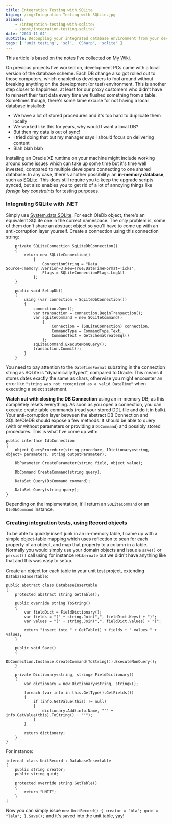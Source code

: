 ```yaml
---
title: Integration Testing with SQLite
bigimg: /img/Integration Testing with SQLite.jpg
aliases:
    - /integration-testing-with-sqlite/
    - /post/integration-testing-sqlite/
date: '2013-11-04'
subtitle: Decoupling your integrated database environment from your development.
tags: [ 'unit testing', 'sql', 'CSharp', 'sqlite' ]
---
```


This article is based on the notes I've collected on [My Wiki](http://brainbaking.com/wiki/code/db/sqlite). 

On previous projects I've worked on, development PCs came with a local version of the database scheme. Each DB change also got rolled out to those computers, which enabled us developers to fool around without breaking anything on the development (or test) environment. This is another step closer to happiness, at least for our proxy customers who didn't have to reinsert their test data every time we flushed something from a table. Sometimes though, there's some lame excuse for not having a local database installed:

- We have a lot of stored procedures and it's too hard to duplicate them locally
- We worked like this for years, why would I want a local DB? 
- But then my data is out of sync! 
- I tried doing that but my manager says I should focus on delivering content
- Blah blah blah

Installing an Oracle XE runtime on your machine might include working around some issues which can take up some time but it's time well invested, compared to multiple developers connecting to one shared database. In any case, there's another possibility: an **in-memory database**, such as [SQLite](http://www.sqlite.org/). This does still require you to keep the upgrade scripts synced, but also enables you to get rid of a lot of annoying things like *foreign key constraints* for testing purposes. 

### Integrating SQLite with .NET

Simply use [System.data.SQLite](http://system.data.sqlite.org/index.html/doc/trunk/www/index.wiki). For each OleDb object, there's an equivalent SQLite one in the correct namespace. The only problem is, some of them don't share an abstract object so you'll have to come up with an anti-corruption layer yourself. Create a connection using this connection string:

        private SQLiteConnection SqLiteDbConnection()
        {
            return new SQLiteConnection()
                {
                    ConnectionString = "Data Source=:memory:;Version=3;New=True;DateTimeFormat=Ticks",
                    Flags = SQLiteConnectionFlags.LogAll
                };
        }
 
        public void SetupDb()
        {
            using (var connection = SqLiteDbConnection())
            {
                connection.Open();
                var transaction = connection.BeginTransaction();
                var sqLiteCommand = new SQLiteCommand()
                    {
                        Connection = (SQLiteConnection) connection,
                        CommandType = CommandType.Text,
                        CommandText = GetSchemaCreateSql()
                    };
                sqLiteCommand.ExecuteNonQuery();
                transaction.Commit();
            }
        }
		
You need to pay attention to the `DateTimeFormat` substring in the connection string as SQLite is "dynamically typed", compared to Oracle. This means it stores dates exactly the same as chars, otherwise you might encounter an error like `"string was not recognized as a valid DateTime"` when executing a select statement. 

**Watch out with closing the DB Connection** using an in-memory DB; as this completely resets everything. As soon as you open a connection, you can execute create table commands (read your stored DDL file and do it in bulk). 
Your anti-corruption layer between the abstract DB Connection and SQLite/OleDB should expose a few methods. It should be able to query (with or without parameters or providing a `DbCommand`) and possibly stored procedures. This is what I've come up with:

    public interface IdbConnection
    {
        object QueryProcedure(string procedure, IDictionary<string, object> parameters, string outputParameter);
 
        DbParameter CreateParameter(string field, object value);
 
        DbCommand CreateCommand(string query);
 
        DataSet Query(DbCommand command);
 
        DataSet Query(string query);
    }
	
Depending on the implementation, it'll return an `SQLiteCommand` or an `OleDbCommand` instance. 

### Creating integration tests, using Record objects

To be able to quickly insert junk in an in-memory table, I came up with a simple object-table mapping which uses reflection to scan for each property of an object, and map that property to a column in a table. Normally you would simply use your domain objects and issue a `save()` or `persist()` call using for instance `NHibernate` but we didn't have anything like that and this was easy to setup. 

Create an object for each table in your unit test project, extending `DatabaseInsertable`:

    public abstract class DatabaseInsertable
    {
        protected abstract string GetTable();
 
        public override string ToString()
        {
            var fieldDict = FieldDictionary();
            var fields = "(" + string.Join(",", fieldDict.Keys) + ")";
            var values = "(" + string.Join(",", fieldDict.Values) + ")";
 
            return "insert into " + GetTable() + fields + " values " + values;
        }
 
        public void Save()
        {
            DbConnection.Instance.CreateCommand(ToString()).ExecuteNonQuery();
        }
 
        private Dictionary<string, string> FieldDictionary()
        {
            var dictionary = new Dictionary<string, string>();
 
            foreach (var info in this.GetType().GetFields())
            {
                if (info.GetValue(this) != null)
                {
                    dictionary.Add(info.Name, "'" + info.GetValue(this).ToString() + "'");
                }
            }
 
            return dictionary;
        }
    }
	
For instance:

    internal class UnitRecord : DatabaseInsertable
    {
        public string creator;
        public string guid;
 
        protected override string GetTable()
        {
            return "UNIT";
        }
    }
	
Now you can simply issue `new UnitRecord() { creator = "bla"; guid = "lala"; }.Save();` and it's saved into the unit table, yay!